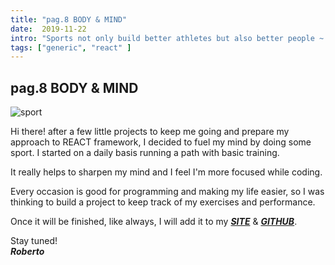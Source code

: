 ```yaml
---
title: "pag.8 BODY & MIND"
date:  2019-11-22
intro: "Sports not only build better athletes but also better people ~ Julie Foudy"
tags: ["generic", "react" ]
---
```


## pag.8 BODY & MIND

![sport](../images/blogsport.jpg)

Hi there! after a few little projects to keep me going and prepare my approach to REACT framework, I decided to fuel my mind by doing some sport. I started on a daily basis running a path with basic training.

It really helps to sharpen my mind and I feel I'm more focused while coding.

Every occasion is good for programming and making my life easier, so I was thinking to build a project to keep track of my exercises and performance.

Once it will be finished, like always, I will add it to my ***[SITE](https://robertocastelli.dev)*** & ***[GITHUB](https://github.com/RobertoCastelli)***.

Stay tuned!  
***Roberto***
